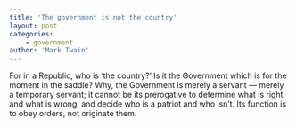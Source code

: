 ```yaml
---
title: 'The government is not the country'
layout: post
categories:
    - government
author: 'Mark Twain'
---
```


For in a Republic, who is ‘the country?’ Is it the Government which is for the moment in the saddle? Why, the Government is merely a servant — merely a temporary servant; it cannot be its prerogative to determine what is right and what is wrong, and decide who is a patriot and who isn’t. Its function is to obey orders, not originate them.